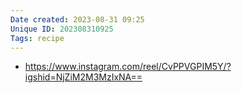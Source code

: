 ```yaml
---
Date created: 2023-08-31 09:25
Unique ID: 202308310925
Tags: recipe 
---
```

- https://www.instagram.com/reel/CvPPVGPIM5Y/?igshid=NjZiM2M3MzIxNA==